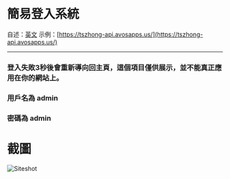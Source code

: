 # 簡易登入系統

自述：[英文](https://github.com/TszHong0411/Simple-login/blob/main/README.md)
示例：[https://tszhong-api.avosapps.us/](https://tszhong-api.avosapps.us/)

---

### 登入失敗3秒後會重新導向回主頁，這個項目僅供展示，並不能真正應用在你的網站上。

### 用戶名為 admin 
### 密碼為 admin

# 截圖

![Siteshot](https://cdn.jsdelivr.net/gh/tszhong0411/image/simple-login-siteshot.png)